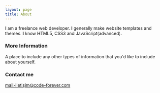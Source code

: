 ```yaml
---
layout: page
title: About
---
```


I am a freelance web developer. I generally make website templates and themes. I know HTML5, CSS3 and JavaScript(advanced).


### More Information

A place to include any other types of information that you'd like to include about yourself.

### Contact me

[mail-iletişim@code-forever.com](mailto:mail-iletişim@code-forever.com)
